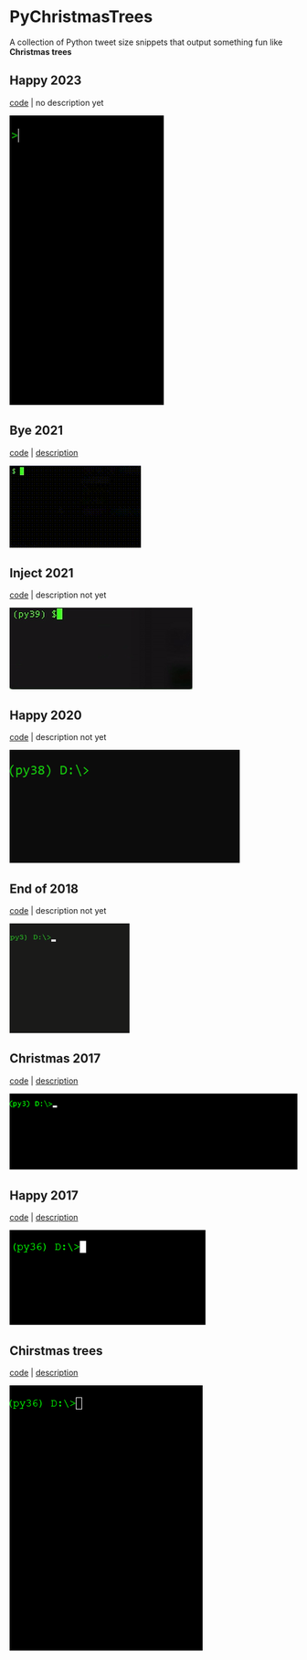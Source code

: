 # PyChristmasTrees

A collection of Python tweet size snippets that output something fun like **Christmas trees**

## Happy 2023

[code](happy2023.py) | no description yet 

![Animated GIF of happy2023.py console output](happy2023.gif)

## Bye 2021

[code](bye2021.py) | [description](bye2021.md)

![Animated GIF of bye20201.py console output](bye2021.gif)


## Inject 2021

[code](inject2021.py) | description not yet

![Animated GIF of inject20201.py console output](inject2021.gif)

## Happy 2020

[code](happy2020.py) | description not yet

![Animated GIF of happy2020.py console output](happy2020.gif)

## End of 2018

[code](2018.py) | description not yet

![Animated GIF of 2018.py console output](2018.gif)

## Christmas 2017

[code](christmas2017.py) | [description](christmas2017.md)

![Animated GIF of christmas2017.py console output](christmas2017.gif)

## Happy 2017

[code](happy2017.py) | [description](happy2017.md)

![Animated GIF of happy2017.py console output](happy2017.gif)

## Chirstmas trees 

[code](christmas.py) | [description](christmas.md)

![Animated GIF of christmas.py console output](christmas.gif)
